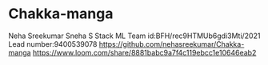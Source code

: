 # Chakka-manga
Neha Sreekumar
Sneha S
Stack ML
Team id:BFH/rec9HTMUb6gdi3Mti/2021
Lead number:9400539078
https://github.com/nehasreekumar/Chakka-manga
https://www.loom.com/share/8881babc9a7f4c119ebcc1e10646eab2
